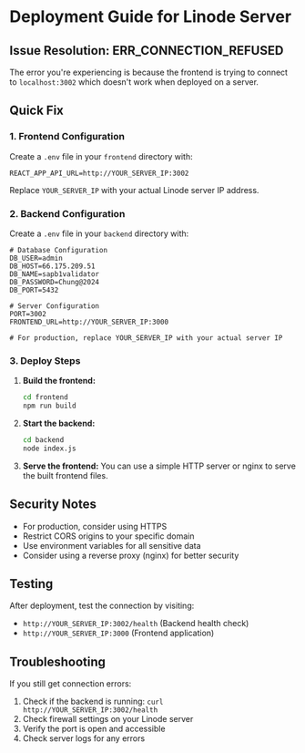 # Deployment Guide for Linode Server

## Issue Resolution: ERR_CONNECTION_REFUSED

The error you're experiencing is because the frontend is trying to connect to `localhost:3002` which doesn't work when deployed on a server.

## Quick Fix

### 1. Frontend Configuration

Create a `.env` file in your `frontend` directory with:

```env
REACT_APP_API_URL=http://YOUR_SERVER_IP:3002
```

Replace `YOUR_SERVER_IP` with your actual Linode server IP address.

### 2. Backend Configuration

Create a `.env` file in your `backend` directory with:

```env
# Database Configuration
DB_USER=admin
DB_HOST=66.175.209.51
DB_NAME=sapb1validator
DB_PASSWORD=Chung@2024
DB_PORT=5432

# Server Configuration
PORT=3002
FRONTEND_URL=http://YOUR_SERVER_IP:3000

# For production, replace YOUR_SERVER_IP with your actual server IP
```

### 3. Deploy Steps

1. **Build the frontend:**
   ```bash
   cd frontend
   npm run build
   ```

2. **Start the backend:**
   ```bash
   cd backend
   node index.js
   ```

3. **Serve the frontend:**
   You can use a simple HTTP server or nginx to serve the built frontend files.

## Security Notes

- For production, consider using HTTPS
- Restrict CORS origins to your specific domain
- Use environment variables for all sensitive data
- Consider using a reverse proxy (nginx) for better security

## Testing

After deployment, test the connection by visiting:
- `http://YOUR_SERVER_IP:3002/health` (Backend health check)
- `http://YOUR_SERVER_IP:3000` (Frontend application)

## Troubleshooting

If you still get connection errors:
1. Check if the backend is running: `curl http://YOUR_SERVER_IP:3002/health`
2. Check firewall settings on your Linode server
3. Verify the port is open and accessible
4. Check server logs for any errors

